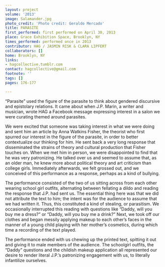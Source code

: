 ```yaml
---
layout: project
volume: '2013'
image: Salamander.jpg
photo_credit: 'Photo credit: Geraldo Mercado'
title: PARASITE
first_performed: first performed on April 30, 2013
place: Grace Exhibition Space, Brooklyn, NY
times_performed: performed once in 2013
contributor: HAG / JASMIN RISK & CLARA LIPFERT
collaborators: []
home: Brooklyn, NY
links:
- hagcollective.tumblr.com
contact: hagcollective@gmail.com
footnote: ''
tags: []
pages: 176-177

---
```


“Parasite” used the figure of the parasite to think about gendered discursive and epistolary relations. It came about when J.P. Marin, a writer and musician, wrote HAG a Facebook message expressing interest in a salon we were curating themed around parasites.

We were excited that someone was taking interest in what we were doing and sent him an article by Anna Watkins Fisher, the theorist who first spurred our interest in the figure of the parasite, in order to better contextualize our thinking for him. He sent back a very long response that disseminated the strains of theory and cultural production that Fisher touches on. When we met him in person, we were disappointed to find that he was very patronizing. He talked over us and seemed to assume that, as an older man, he knew more about political theory and art criticism than college girls. Immediately afterwards, we felt grossed out, and we conceived of this performance as a response, perhaps as a kind of bullying.

The performance consisted of the two of us sitting across from each other wearing school girl outfits, alternating between fellating a dildo and reading the response that J.P. had sent us. The essential thing here was that we did not attribute the text to him; the intent was for the audience to assume that we had written it. Thus, this constituted a kind of stealing, or parasitism. We occasionally interrupted this reading with questions like “Daddy, will you buy me a dress?” or “Daddy, will you buy me a drink?” Next, we took off our clothes and began messily applying makeup to each other’s faces in the manner of a young child playing with her mother’s cosmetics, during which time a recording of the text played.

The performance ended with us chewing up the printed text, spitting it out and giving it to male members of the audience. The schoolgirl outfits, the “Daddy” questions and the childish makeup application all represented our desire to render literal J.P.’s patronizing engagement with us, to literally infantilize ourselves.
